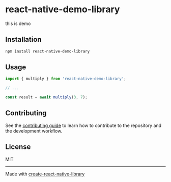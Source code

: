 # react-native-demo-library

this is demo

## Installation

```sh
npm install react-native-demo-library
```

## Usage

```js
import { multiply } from 'react-native-demo-library';

// ...

const result = await multiply(3, 7);
```

## Contributing

See the [contributing guide](CONTRIBUTING.md) to learn how to contribute to the repository and the development workflow.

## License

MIT

---

Made with [create-react-native-library](https://github.com/callstack/react-native-builder-bob)
